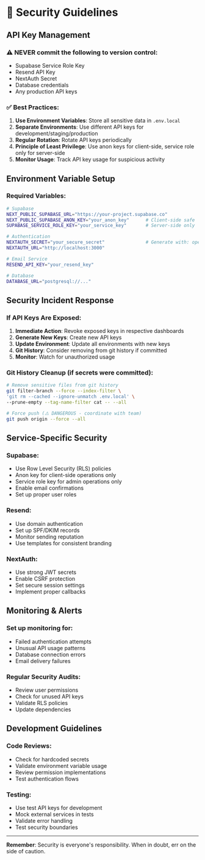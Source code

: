 # 🔐 Security Guidelines

## API Key Management

### ⚠️ NEVER commit the following to version control:

- Supabase Service Role Key
- Resend API Key
- NextAuth Secret
- Database credentials
- Any production API keys

### ✅ Best Practices:

1. **Use Environment Variables**: Store all sensitive data in `.env.local`
2. **Separate Environments**: Use different API keys for development/staging/production
3. **Regular Rotation**: Rotate API keys periodically
4. **Principle of Least Privilege**: Use anon keys for client-side, service role only for server-side
5. **Monitor Usage**: Track API key usage for suspicious activity

## Environment Variable Setup

### Required Variables:

```bash
# Supabase
NEXT_PUBLIC_SUPABASE_URL="https://your-project.supabase.co"
NEXT_PUBLIC_SUPABASE_ANON_KEY="your_anon_key"      # Client-side safe
SUPABASE_SERVICE_ROLE_KEY="your_service_key"       # Server-side only

# Authentication
NEXTAUTH_SECRET="your_secure_secret"               # Generate with: openssl rand -base64 32
NEXTAUTH_URL="http://localhost:3000"

# Email Service
RESEND_API_KEY="your_resend_key"

# Database
DATABASE_URL="postgresql://..."
```

## Security Incident Response

### If API Keys Are Exposed:

1. **Immediate Action**: Revoke exposed keys in respective dashboards
2. **Generate New Keys**: Create new API keys
3. **Update Environment**: Update all environments with new keys
4. **Git History**: Consider removing from git history if committed
5. **Monitor**: Watch for unauthorized usage

### Git History Cleanup (if secrets were committed):

```bash
# Remove sensitive files from git history
git filter-branch --force --index-filter \
'git rm --cached --ignore-unmatch .env.local' \
--prune-empty --tag-name-filter cat -- --all

# Force push (⚠️ DANGEROUS - coordinate with team)
git push origin --force --all
```

## Service-Specific Security

### Supabase:

- Use Row Level Security (RLS) policies
- Anon key for client-side operations only
- Service role key for admin operations only
- Enable email confirmations
- Set up proper user roles

### Resend:

- Use domain authentication
- Set up SPF/DKIM records
- Monitor sending reputation
- Use templates for consistent branding

### NextAuth:

- Use strong JWT secrets
- Enable CSRF protection
- Set secure session settings
- Implement proper callbacks

## Monitoring & Alerts

### Set up monitoring for:

- Failed authentication attempts
- Unusual API usage patterns
- Database connection errors
- Email delivery failures

### Regular Security Audits:

- Review user permissions
- Check for unused API keys
- Validate RLS policies
- Update dependencies

## Development Guidelines

### Code Reviews:

- Check for hardcoded secrets
- Validate environment variable usage
- Review permission implementations
- Test authentication flows

### Testing:

- Use test API keys for development
- Mock external services in tests
- Validate error handling
- Test security boundaries

---

**Remember**: Security is everyone's responsibility. When in doubt, err on the side of caution.
